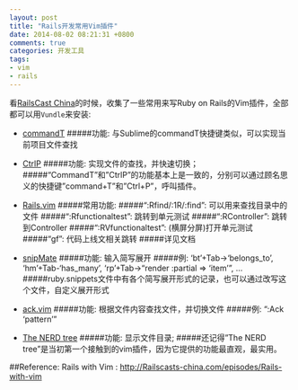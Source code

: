 ```yaml
---
layout: post
title: "Rails开发常用Vim插件"
date: 2014-08-02 08:21:31 +0800
comments: true
categories: 开发工具
tags:
- vim
- rails
---
```

看[RailsCast China](http://Railscasts-china.com)的时候，收集了一些常用来写Ruby on Rails的Vim插件，全部都可以用`Vundle`来安装:

* [commandT](http://www.vim.org/scripts/script.php?script_id=3025)
#####功能: 与Sublime的commandT快捷键类似，可以实现当前项目文件查找
* [CtrlP](http://kien.github.com/ctrlp.vim/)
#####功能: 实现文件的查找，并快速切换；
#####“CommandT”和”CtrlP”的功能基本上是一致的，分别可以通过顾名思义的快捷键”command+T”和”Ctrl+P”，呼叫插件。

* [Rails.vim](http://www.vim.org/scripts/script.php?script_id=1567)
#####常用功能:
#####“:Rfind/:1R/:find”: 可以用来查找目录中的文件
#####“:Rfunctionaltest”: 跳转到单元测试
#####“:RController”: 跳转到Controller
#####“:RVfunctionaltest”: (横屏分屏)打开单元测试
#####“gf”: 代码上线文相关跳转
#####详见文档
* [snipMate](http://www.vim.org/scripts/script.php?script_id=2540)
#####功能: 输入简写展开
#####例: ‘bt’+Tab->‘belongs_to’, ‘hm’+Tab-‘has_many’, ‘rp’+Tab->“render :partial => ‘item’”, …
#####ruby.snippets文件中有各个简写展开形式的记录，也可以通过改写这个文件，自定义展开形式
* [ack.vim](https://github.com/mileszs/ack.vim)
#####功能: 根据文件内容查找文件，并切换文件
#####例: “:Ack ‘pattern’”
* [The NERD tree](http://www.vim.org/scripts/script.php?script_id=1658)
#####功能: 显示文件目录;
#####还记得”The NERD tree”是当初第一个接触到的vim插件，因为它提供的功能最直观，最实用。


##Reference:
Rails with Vim : <http://Railscasts-china.com/episodes/Rails-with-vim>